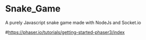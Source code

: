 # Snake_Game
A purely Javascript snake game made with NodeJs and Socket.io

#https://phaser.io/tutorials/getting-started-phaser3/index
